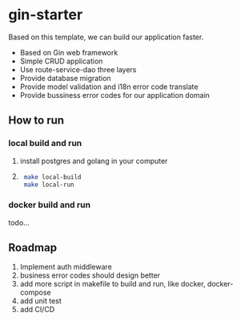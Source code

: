 # gin-starter

Based on this template, we can build our application faster.

+ Based on Gin web framework
+ Simple CRUD application
+ Use route-service-dao three layers
+ Provide database migration
+ Provide model validation and i18n error code translate
+ Provide bussiness error codes for our application domain

## How to run

### local build and run

1. install postgres and golang in your computer

2. ```bash
    make local-build
    make local-run
    ```

### docker build and run

todo...

## Roadmap

1. Implement auth middleware
2. business error codes should design better
3. add more script in makefile to build and run, like docker, docker-compose
4. add unit test
5. add CI/CD